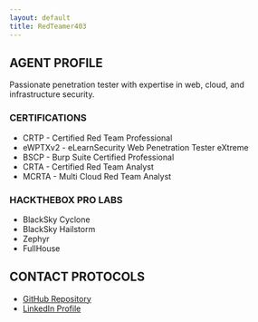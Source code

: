 ```yaml
---
layout: default
title: RedTeamer403
---
```


<div class="profile-section">
  <h2>AGENT PROFILE</h2>
  <p>Passionate penetration tester with expertise in web, cloud, and infrastructure security.</p>
  
  <h3>CERTIFICATIONS</h3>
  <ul>
    <li>CRTP - Certified Red Team Professional</li>
    <li>eWPTXv2 - eLearnSecurity Web Penetration Tester eXtreme</li>
    <li>BSCP - Burp Suite Certified Professional</li>
    <li>CRTA - Certified Red Team Analyst</li>
    <li>MCRTA - Multi Cloud Red Team Analyst</li>
  </ul>

  <h3>HACKTHEBOX PRO LABS</h3>
  <ul>
    <li>BlackSky Cyclone</li>
    <li>BlackSky Hailstorm</li>
    <li>Zephyr</li>
    <li>FullHouse</li>
  </ul>
</div>

<div class="contact-section">
  <h2>CONTACT PROTOCOLS</h2>
  <ul>
    <li><a href="https://github.com/redteamer403">GitHub Repository</a></li>
    <li><a href="https://www.linkedin.com/in/rustam-fakhrutdinov-1131b96a/">LinkedIn Profile</a></li>
  </ul>
</div>